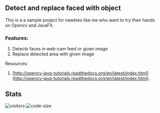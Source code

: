 ## Detect and replace faced with object
This is a a sample project for newbies like me who want to try their hands on Opencv and JavaFX.

### Features:

1. Detects faces in web-cam feed or given image
2. Replace detected area with given image

Resources:

1. [http://opencv-java-tutorials.readthedocs.org/en/latest/index.html](http://opencv-java-tutorials.readthedocs.org/en/latest/index.html).

## Stats
![visitors](https://visitor-badge.glitch.me/badge?page_id=jayeshathila.face_detection_playaround)	![code-size](https://img.shields.io/github/languages/code-size/jayeshathila/face_detection_playaround)